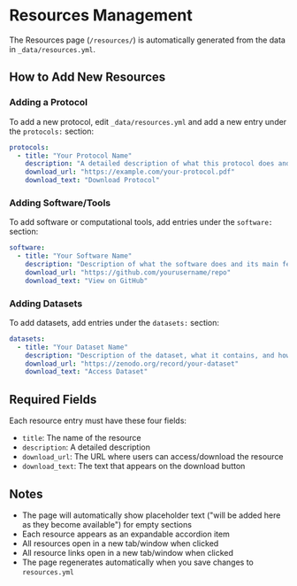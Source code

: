 # Resources Management

The Resources page (`/resources/`) is automatically generated from the data in `_data/resources.yml`. 

## How to Add New Resources

### Adding a Protocol

To add a new protocol, edit `_data/resources.yml` and add a new entry under the `protocols:` section:

```yaml
protocols:
  - title: "Your Protocol Name"
    description: "A detailed description of what this protocol does and why it's useful."
    download_url: "https://example.com/your-protocol.pdf"
    download_text: "Download Protocol"
```

### Adding Software/Tools

To add software or computational tools, add entries under the `software:` section:

```yaml
software:
  - title: "Your Software Name"
    description: "Description of what the software does and its main features."
    download_url: "https://github.com/yourusername/repo"
    download_text: "View on GitHub"
```

### Adding Datasets

To add datasets, add entries under the `datasets:` section:

```yaml
datasets:
  - title: "Your Dataset Name"
    description: "Description of the dataset, what it contains, and how it was generated."
    download_url: "https://zenodo.org/record/your-dataset"
    download_text: "Access Dataset"
```

## Required Fields

Each resource entry must have these four fields:
- `title`: The name of the resource
- `description`: A detailed description
- `download_url`: The URL where users can access/download the resource
- `download_text`: The text that appears on the download button

## Notes

- The page will automatically show placeholder text ("will be added here as they become available") for empty sections
- Each resource appears as an expandable accordion item
- All resources open in a new tab/window when clicked
- All resource links open in a new tab/window when clicked
- The page regenerates automatically when you save changes to `resources.yml` 